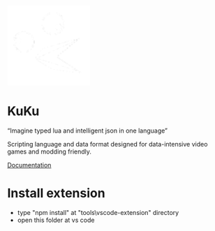 ![logo](https://github.com/Alprog/KuKu/blob/main/docs/logo.png)

# KuKu
“Imagine typed lua and intelligent json in one language”

Scripting language and data format designed for data-intensive video games and modding friendly.

[Documentation](https://alprog.github.io/kuku/)


# Install extension

- type "npm install" at "tools\vscode-extension" directory
- open this folder at vs code
